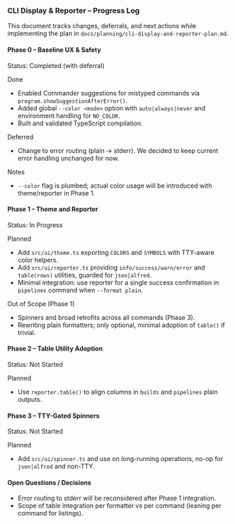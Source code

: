 ### CLI Display & Reporter – Progress Log

This document tracks changes, deferrals, and next actions while implementing the plan in `docs/planning/cli-display-and-reporter-plan.md`.

#### Phase 0 – Baseline UX & Safety
Status: Completed (with deferral)

Done
- Enabled Commander suggestions for mistyped commands via `program.showSuggestionAfterError()`.
- Added global `--color <mode>` option with `auto|always|never` and environment handling for `NO_COLOR`.
- Built and validated TypeScript compilation.

Deferred
- Change to error routing (plain → stderr). We decided to keep current error handling unchanged for now.

Notes
- `--color` flag is plumbed; actual color usage will be introduced with theme/reporter in Phase 1.

#### Phase 1 – Theme and Reporter
Status: In Progress

Planned
- Add `src/ui/theme.ts` exporting `COLORS` and `SYMBOLS` with TTY-aware color helpers.
- Add `src/ui/reporter.ts` providing `info/success/warn/error` and `table(rows)` utilities, guarded for `json|alfred`.
- Minimal integration: use reporter for a single success confirmation in `pipelines` command when `--format plain`.

Out of Scope (Phase 1)
- Spinners and broad retrofits across all commands (Phase 3).
- Rewriting plain formatters; only optional, minimal adoption of `table()` if trivial.

#### Phase 2 – Table Utility Adoption
Status: Not Started

Planned
- Use `reporter.table()` to align columns in `builds` and `pipelines` plain outputs.

#### Phase 3 – TTY-Gated Spinners
Status: Not Started

Planned
- Add `src/ui/spinner.ts` and use on long-running operations, no-op for `json|alfred` and non-TTY.

#### Open Questions / Decisions
- Error routing to stderr will be reconsidered after Phase 1 integration.
- Scope of table integration per formatter vs per command (leaning per command for listings).


